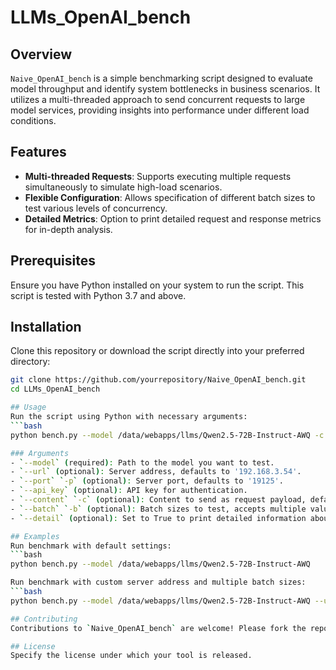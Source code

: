 # LLMs_OpenAI_bench

## Overview
`Naive_OpenAI_bench` is a simple benchmarking script designed to evaluate model throughput and identify system bottlenecks in business scenarios. It utilizes a multi-threaded approach to send concurrent requests to large model services, providing insights into performance under different load conditions.

## Features
- **Multi-threaded Requests**: Supports executing multiple requests simultaneously to simulate high-load scenarios.
- **Flexible Configuration**: Allows specification of different batch sizes to test various levels of concurrency.
- **Detailed Metrics**: Option to print detailed request and response metrics for in-depth analysis.

## Prerequisites
Ensure you have Python installed on your system to run the script. This script is tested with Python 3.7 and above.

## Installation
Clone this repository or download the script directly into your preferred directory:
```bash
git clone https://github.com/yourrepository/Naive_OpenAI_bench.git
cd LLMs_OpenAI_bench

## Usage
Run the script using Python with necessary arguments:
```bash
python bench.py --model /data/webapps/llms/Qwen2.5-72B-Instruct-AWQ -c "请给我讲个1000字的故事" -b 2 4 8 16

### Arguments
- `--model` (required): Path to the model you want to test.
- `--url` (optional): Server address, defaults to '192.168.3.54'.
- `--port` `-p` (optional): Server port, defaults to '19125'.
- `--api_key` (optional): API key for authentication.
- `--content` `-c` (optional): Content to send as request payload, defaults to 'r u ok?'.
- `--batch` `-b` (optional): Batch sizes to test, accepts multiple values for concurrent requests.
- `--detail` (optional): Set to True to print detailed information about each request and response.

## Examples
Run benchmark with default settings:
```bash
python bench.py --model /data/webapps/llms/Qwen2.5-72B-Instruct-AWQ

Run benchmark with custom server address and multiple batch sizes:
```bash
python bench.py --model /data/webapps/llms/Qwen2.5-72B-Instruct-AWQ --url 192.168.3.100 --port 18200 --api_key "your_api_key" -c "Test the large model server" -b 1 5 10

## Contributing
Contributions to `Naive_OpenAI_bench` are welcome! Please fork the repository and submit a pull request with your enhancements.

## License
Specify the license under which your tool is released.
